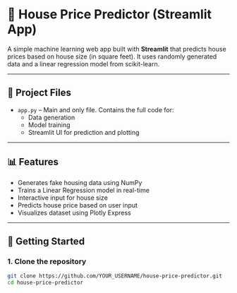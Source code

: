 # 🏡 House Price Predictor (Streamlit App)

A simple machine learning web app built with **Streamlit** that predicts house prices based on house size (in square feet). It uses randomly generated data and a linear regression model from scikit-learn.

---

## 📂 Project Files

- `app.py` – Main and only file. Contains the full code for:
  - Data generation
  - Model training
  - Streamlit UI for prediction and plotting

---

## 📊 Features

- Generates fake housing data using NumPy
- Trains a Linear Regression model in real-time
- Interactive input for house size
- Predicts house price based on user input
- Visualizes dataset using Plotly Express

---

## 🚀 Getting Started

### 1. Clone the repository

```bash
git clone https://github.com/YOUR_USERNAME/house-price-predictor.git
cd house-price-predictor
